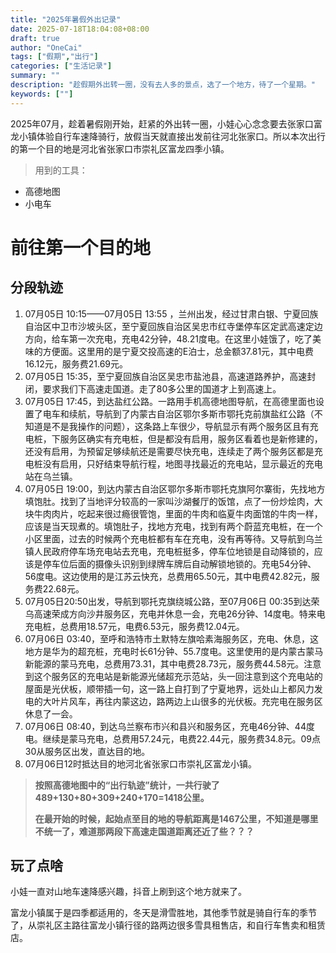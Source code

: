 ```yaml
---
title: "2025年暑假外出记录"
date: 2025-07-18T18:04:08+08:00
draft: true
author: "OneCai"
tags: ["假期","出行"]
categories: ["生活记录"]
summary: ""
description: "趁假期外出转一圈，没有去人多的景点，选了一个地方，待了一个星期。"
keywords: [""]
---
```


2025年07月，趁着暑假刚开始，赶紧的外出转一圈，小娃心心念念要去张家口富龙小镇体验自行车速降骑行，放假当天就直接出发前往河北张家口。所以本次出行的第一个目的地是河北省张家口市崇礼区富龙四季小镇。

> 用到的工具：

- 高德地图
- 小电车

# 前往第一个目的地

## 分段轨迹

1. 07月05日 10:15——07月05日 13:55 ，兰州出发，经过甘肃白银、宁夏回族自治区中卫市沙坡头区，至宁夏回族自治区吴忠市红寺堡停车区定武高速定边方向，给车第一次充电，充电42分钟，48.21度电。在这里小娃饿了，吃了美味的方便面。这里用的是宁夏交投高速的E泊士，总金额37.81元，其中电费16.12元，服务费21.69元。
2. 07月05日 15:35，至宁夏回族自治区吴忠市盐池县，高速道路养护，高速封闭，要求我们下高速走国道。走了80多公里的国道才上到高速上。
3. 07月05日 17:45，到达盐红公路。一路用手机高德地图导航，在高德里面也设置了电车和续航，导航到了内蒙古自治区鄂尔多斯市鄂托克前旗盐红公路（不知道是不是我操作的问题），这条路上车很少，导航显示有两个服务区且有充电桩，下服务区确实有充电桩，但是都没有启用，服务区看着也是新修建的，还没有启用，为预留足够续航还是需要尽快充电，连续走了两个服务区都是充电桩没有启用，只好结束导航行程，地图寻找最近的充电站，显示最近的充电站在乌兰镇。
4. 07月05日 19:00，到达内蒙古自治区鄂尔多斯市鄂托克旗阿尔寨街，先找地方填饱肚。找到了当地评分较高的一家叫沙湖餐厅的饭馆，点了一份炒烩肉，大块牛肉肉片，吃起来很过瘾很管饱，里面的牛肉和临夏牛肉面馆的牛肉一样，应该是当天现煮的。填饱肚子，找地方充电，找到有两个蔚蓝充电桩，在一个小区里面，过去的时候两个充电桩都有车在充电，没有再等待。又导航到乌兰镇人民政府停车场充电站去充电，充电桩挺多，停车位地锁是自动降锁的，应该是停车位后面的摄像头识别到绿牌车牌后自动解锁地锁的。充电54分钟、56度电。这边使用的是江苏云快充，总费用65.50元，其中电费42.82元，服务费22.68元。
5. 07月05日20:50出发，导航到鄂托克旗绕城公路，至07月06日 00:35到达荣乌高速荣成方向沙井服务区，充电并休息一会，充电26分钟、14度电。特来电充电桩，总费用18.57元，电费6.53元，服务费12.04元。
6. 07月06日 03:40，至呼和浩特市土默特左旗哈素海服务区，充电、休息，这地方是华为的超充桩，充电时长61分钟、55.7度电。这里使用的是内蒙古蒙马新能源的蒙马充电，总费用73.31，其中电费28.73元，服务费44.58元。注意到这个服务区的充电站是新能源光储超充示范站，头一回注意到这个充电站的屋面是光伏板，顺带插一句，这一路上自打到了宁夏地界，远处山上都风力发电的大叶片风车，再往内蒙这边，路两边上山很多的光伏板。充完电在服务区休息了一会。
7. 07月06日 08:40，到达乌兰察布市兴和县兴和服务区，充电46分钟、44度电。继续是蒙马充电，总费用57.24元，电费22.44元，服务费34.8元。09点30从服务区出发，直达目的地。
8. 07月06日12时抵达目的地河北省张家口市崇礼区富龙小镇。


>  **按照高德地图中的“出行轨迹”统计，一共行驶了489+130+80+309+240+170=1418公里。**
> 
> **在最开始的时候，起始点至目的地的导航距离是1467公里，不知道是哪里不统一了，难道那两段下高速走国道距离还近了些？？？**


## 玩了点啥

小娃一直对山地车速降感兴趣，抖音上刷到这个地方就来了。

富龙小镇属于是四季都适用的，冬天是滑雪胜地，其他季节就是骑自行车的季节了，从崇礼区主路往富龙小镇行径的路两边很多雪具租售店，和自行车售卖和租赁店。